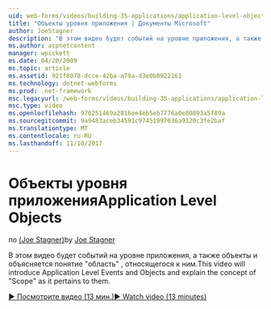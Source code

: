 ```yaml
---
uid: web-forms/videos/building-35-applications/application-level-objects
title: "Объекты уровня приложения | Документы Microsoft"
author: JoeStagner
description: "В этом видео будет событий на уровне приложения, а также объекты и объясняется понятие &quot;область&quot; , относящегося к ним."
ms.author: aspnetcontent
manager: wpickett
ms.date: 04/20/2009
ms.topic: article
ms.assetid: 921f8078-dcce-42ba-a79a-d3e0b0922161
ms.technology: dotnet-webforms
ms.prod: .net-framework
msc.legacyurl: /web-forms/videos/building-35-applications/application-level-objects
msc.type: video
ms.openlocfilehash: 970251469a2816ee4eb5eb7776a0e80893a5f89a
ms.sourcegitcommit: 9a9483aceb34591c97451997036a9120c3fe2baf
ms.translationtype: MT
ms.contentlocale: ru-RU
ms.lasthandoff: 11/10/2017
---
```

<a name="application-level-objects"></a><span data-ttu-id="b9f2e-103">Объекты уровня приложения</span><span class="sxs-lookup"><span data-stu-id="b9f2e-103">Application Level Objects</span></span>
====================
<span data-ttu-id="b9f2e-104">по [(Joe Stagner)](https://github.com/JoeStagner)</span><span class="sxs-lookup"><span data-stu-id="b9f2e-104">by [Joe Stagner](https://github.com/JoeStagner)</span></span>

<span data-ttu-id="b9f2e-105">В этом видео будет событий на уровне приложения, а также объекты и объясняется понятие &quot;область&quot; , относящегося к ним.</span><span class="sxs-lookup"><span data-stu-id="b9f2e-105">This video will introduce Application Level Events and Objects and explain the concept of &quot;Scope&quot; as it pertains to them.</span></span>

[<span data-ttu-id="b9f2e-106">&#9654; Посмотрите видео (13 мин.)</span><span class="sxs-lookup"><span data-stu-id="b9f2e-106">&#9654; Watch video (13 minutes)</span></span>](https://channel9.msdn.com/Blogs/ASP-NET-Site-Videos/application-level-objects)
